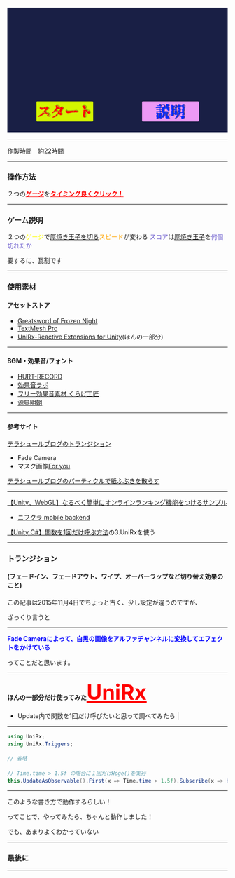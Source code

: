 ![GIF](/1515170556427.gif)

---
作製時間　約22時間

---
### 操作方法  
２つの<font color="Red"><b><u>ゲージ</u></b></font>を<font color="Red"><b><u>タイミング良くクリック！</u></b></font>  

---

<div align="left">

### ゲーム説明  
２つの<font color="Yellow">ゲージ</font>で<u>厚焼き玉子を切る</u><font color="Orange">スピード</font>が変わる
<font color="SlateBlue">スコア</font>は<u>厚焼き玉子</u>を<font color="SlateBlue">何個切れたか</font>

要するに、瓦割です

</div>

---

<div align="left">

### 使用素材
#### アセットストア
- [Greatsword of Frozen Night](https://www.assetstore.unity3d.com/jp/#!/content/28991)
- [TextMesh Pro](https://www.assetstore.unity3d.com/jp/#!/content/84126)  
- [UniRx-Reactive Extensions for Unity](https://www.assetstore.unity3d.com/jp/#!/content/17276)(ほんの一部分)

</div>

---

<div align="left">

#### BGM・効果音/フォント  
- [HURT-RECORD](http://www.hurtrecord.com/)  
- [効果音ラボ](https://soundeffect-lab.info/)  
- [フリー効果音素材 くらげ工匠](http://www.kurage-kosho.info/)  
- [源界明朝](https://www.flopdesign.com/blog/font/5146/)

</div>

---

<div align="left">

#### 参考サイト
[テラシュールブログのトランジション](http://tsubakit1.hateblo.jp/entry/2015/11/04/015355)
- Fade Camera  
- マスク画像[For you](http://4you.bz/)
 
[テラシュールブログのパーティクルで紙ふぶきを散らす](http://tsubakit1.hateblo.jp/entry/2015/09/04/233000)

</div>

---
<div align="left">

[【Unity、WebGL】なるべく簡単にオンラインランキング機能をつけるサンプル](http://blog.naichilab.com/entry/webgl-simple-ranking)

- [ニフクラ mobile backend](http://mb.cloud.nifty.com/doc/current/introduction/quickstart_unity.html)
 
[【Unity C#】関数を1回だけ呼ぶ方法](https://qiita.com/r-ngtm/items/fe27b49f4156bfbe2b9e)の3.UniRxを使う

</div>

---

<div align="left">

### トランジション
#### (フェードイン、フェードアウト、ワイプ、オーバーラップなど切り替え効果のこと)

この記事は2015年11月4日でちょっと古く、少し設定が違うのですが、

ざっくり言うと

</div>

---

<div align="left">

<b><font color="Blue">Fade Cameraによって、白黒の画像をアルファチャンネルに変換してエフェクトをかけている</font></b>

ってことだと思います。

</div>

---

<div align="left">

<b>ほんの一部分だけ使ってみた<font size="15" color="Red"><u>UniRx</u></font></b>

- Update内で関数を1回だけ呼びたいと思って調べてみたら  |

</div>

---

```cs
using UniRx;
using UniRx.Triggers;

// 省略

// Time.time > 1.5f の場合に１回だけHoge()を実行
this.UpdateAsObservable().First(x => Time.time > 1.5f).Subscribe(x => Hoge());

```

---

<div align="left">

このような書き方で動作するらしい！

ってことで、やってみたら、ちゃんと動作しました！

でも、あまりよくわかっていない

</div>

---
### 最後に

---


